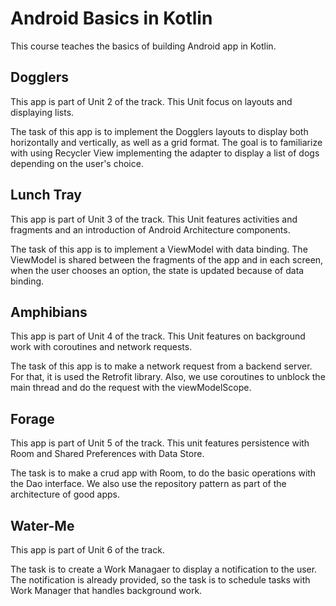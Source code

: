 # Android Basics in Kotlin

This course teaches the basics of building Android app in Kotlin.

## Dogglers

This app is part of Unit 2 of the track. This Unit focus on layouts and displaying lists.

The task of this app is to implement the Dogglers layouts to display both horizontally and vertically, as well as a grid format. The goal is to familiarize with using Recycler View implementing the adapter to display a list of dogs depending on the user's choice.

## Lunch Tray

This app is part of Unit 3 of the track. This Unit features activities and fragments and an introduction of Android Architecture components.

The task of this app is to implement a ViewModel with data binding. The ViewModel is shared between the fragments of the app and in each screen, when the user chooses an option, the state is updated because of data binding.

## Amphibians

This app is part of Unit 4 of the track. This Unit features on background work with coroutines and network requests.

The task of this app is to make a network request from a backend server. For that, it is used the Retrofit library. Also, we use coroutines to unblock the main thread and do the request with the viewModelScope.

## Forage

This app is part of Unit 5 of the track. This unit features persistence with Room and Shared Preferences with Data Store.

The task is to make a crud app with Room, to do the basic operations with the Dao interface. We also use the repository pattern as part of the architecture of good apps.

## Water-Me

This app is part of Unit 6 of the track.

The task is to create a Work Managaer to display a notification to the user. The notification is already provided, so the task is to schedule tasks with Work Manager that handles background work.
